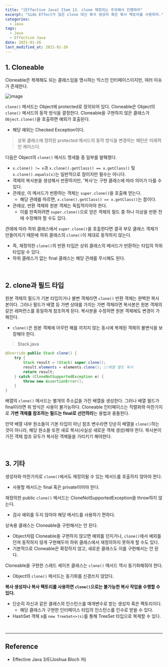 ```yaml
---
title: "[Effective Java] Item 13. clone 재정의는 주의해서 진행하라"
excerpt: "Side Effect가 많은 clone 대신 복사 생성자 혹은 복사 팩토리를 사용하자."
categories:
  - Java
tags:
  - Java
  - Effective Java
date: 2021-01-26
last_modified_at: 2021-01-26
---
```


## 1. Cloneable

Cloneable은 복제해도 되는 클래스임을 명시하는 믹스인 인터페이스이지만, 여러 이슈가 존재한다.

![image](https://user-images.githubusercontent.com/56240505/105806399-44b92300-5fe7-11eb-83ce-2eb06f826230.png)

``clone()`` 메서드는 Object에 protected로 정의되어 있다. Cloneable은 Object의 ``clone()`` 메서드의 동작 방식을 결정한다. Cloneable을 구현하지 않은 클래스가 ``Object.clone()``을 호출하면 예외가 호출된다.

* 해당 예외는 Checked Exception이다.

> 상위 클래스에 정의된 protected 메서드의 동작 방식을 변경하는 패턴은 이례적인 케이스다.

다음은 Object의 ``clone()`` 메서드 명세들 중 일부를 발췌했다.

* ``x.clone() != x``과 ``x.clone().getClass() == x.getClass()`` 및 ``x.clone().equals(x)``는 일반적으로 참이지만 필수는 아니다.
* 객체의 복사본을 생성해서 반환하지만, '복사'는 구현 클래스에 따라 의미가 다를 수 있다.
* 관례상, 이 메서드가 반환하는 객체는 ``super.clone()``을 호출해 얻는다.
  * 해당 관례를 따르면, ``x.clone().getClass() == x.getClass()``는 참이다.
* 관례상, 반환 객체와 원본 객체는 독립적이어야 한다.
  * 이를 만족하려면 ``super.clone()``으로 얻은 객체의 필드 중 하나 이상을 반환 전에 수정해야 할 수도 있다.

관례에 따라 하위 클래스에서 ``super.clone()``을 호출한다면 결국 부모 클래스 객체가 만들어지기 때문에 하위 클래스의 ``clone()``이 제대로 동작하지 않는다.

* 즉, 재정의한 ``clone()``의 반환 타입은 상위 클래스의 메서드가 반환하는 타입의 하위 타입일 수 있다.
* 하위 클래스가 없는 final 클래스는 해당 관례를 무시해도 된다.

<br>

## 2. clone과 필드 타입

원본 객체의 필드가 기본 타입이거나 불변 객체라면 ``clone()`` 반환 객체는 완벽한 복사본이다. 그러나 필드가 배열 등 가변 상태를 가지는 가변 객체라면 복사본은 원본 객체의 같은 레퍼런스를 동일하게 참조하게 된다. 복사본을 수정하면 원본 객체에도 변경이 가해진다.

* ``clone()``은 원본 객체에 아무런 해를 끼치지 않는 동시에 복제된 객체의 불변식을 보장해야 한다.

> Stack.java

```java
@Override public Stack clone() {
    try {
        Stack result = (Stack) super.clone();
        result.elements = elements.clone(); //배열 별도 복사
        return result;
    } catch (CloneNotSupportedException e) {
        throw new AssertionError();
    }
}
```

배열의 ``clone()`` 메서드는 별개의 주소값을 가진 배열을 생성한다. 그러나 배열 필드가 final이라면 위 방식은 사용이 불가능하다. Cloneable 인터페이스는 직렬화와 마찬가지로 **가변 객체를 참조하는 필드는 final로 선언하라**는 용법과 충돌한다.

만약 배열 내부 원소들이 기본 타입이 아닌 참조 변수라면 단순히 배열을 ``clone()``하는 것이 아니라, 해당 원소들 또한 새로 복사(사실상 새로운 객체 생성)해야 한다. 복사본이 가진 객체 참조 모두가 복사된 객체들을 가리키기 해야한다.

<br>

## 3. 기타

생성자와 마찬가지로 ``clone()``에서도 재정의될 수 있는 메서드를 호출하지 않아야 한다.

* 사용할 메서드는 final 혹은 private이어야 한다.

재정의한 public ``clone()`` 메서드는 CloneNotSupportedException을 throw하지 않는다.

* 검사 예외를 두지 않아야 해당 메서드를 사용하기 편하다.

상속용 클래스는 Cloneable을 구현해서는 안 된다.

* Object처럼 Cloneable을 구현하지 않으면 예외를 던지거나, ``clone()``에서 예외를 던져 동작하지 않게 구현해두어 하위 클래스에서 재정의하지 못하게 할 수도 있다.
* 기본적으로 Cloneable은 확장하지 않고, 새로운 클래스도 이를 구현해서는 안 된다.

Cloneable을 구현한 스레드 세이프 클래스는 ``clone()`` 메서드 역시 동기화해줘야 한다.

* Object의 ``clone()`` 메서드는 동기화를 신경쓰지 않았다.

**복사 생성자나 복사 팩토리를 사용하면 ``clone()``으로는 불가능한 복사 작업을 수행할 수 있다.**

* 단순히 자신과 같은 클래스의 인스턴스를 매개변수로 받는 생성자 혹은 팩토리이다.
  * 해당 클래스가 구현한 인터페이스 타입의 인스턴스를 인수로 받을 수 있다.
* HashSet 객체 s를 ``new TreeSet<>(s)``를 통해 TreeSet 타입으로 복제할 수 있다.

<br>

---

## Reference

* Effective Java 3/E(Joshua Bloch 저)
